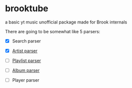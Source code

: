# brooktube

a basic yt music unofficial package made for Brook internals

There are going to be somewhat like 5 parsers:

- [x] Search parser

- [x] [Artist parser](https://music.youtube.com/channel/UCedvOgsKFzcK3hA5taf3KoQ)

- [ ] [Playlist parser](https://music.youtube.com/playlist?list=PLtwDCqqblBclwxAvPP0lTN56iWBjshBv7)

- [ ] [Album parser](https://music.youtube.com/playlist?list=OLAK5uy_kkypLq7TlpT3uYdH3MbuHDiF2J3u-BRjc)

- [ ] Player parser
